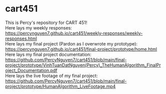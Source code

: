 # cart451
 This is Percy's repository for CART 451!  
 Here lays my weekly responses:   https://percynguyen7.github.io/cart451/weekly-responses/weekly-responses.html  
 Here lays my final project (Pardon as I overwrote my prototype):  https://percynguyen7.github.io/cart451/final-project/prototype/home.html  
 Here lays my final project documentation: https://github.com/PercyNguyen7/cart451/blob/main/final-project/prototype/VinhTuanDatNguyen(Percy)_TheHumanAlgorithm_FinalProject_Documentation.pdf  
 Here lays the live footage of my final project: https://github.com/PercyNguyen7/cart451/blob/main/final-project/prototype/HumanAlgorithm_LiveFootage.mp4
